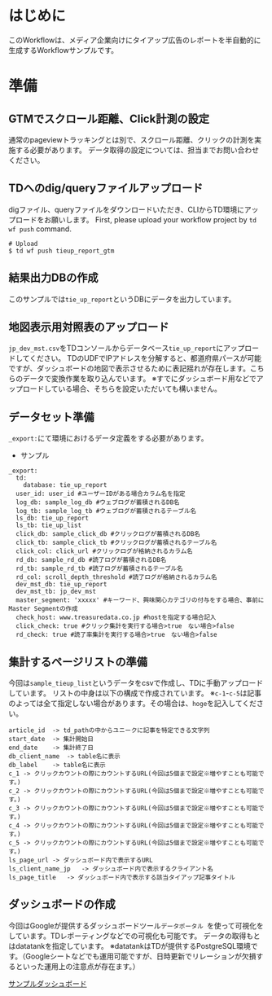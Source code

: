 # はじめに

このWorkflowは、メディア企業向けにタイアップ広告のレポートを半自動的に生成するWorkflowサンプルです。  


# 準備

## GTMでスクロール距離、Click計測の設定

通常のpageviewトラッキングとは別で、スクロール距離、クリックの計測を実施する必要があります。
データ取得の設定については、担当までお問い合わせください。


## TDへのdig/queryファイルアップロード

digファイル、queryファイルをダウンロードいただき、CLIからTD環境にアップロードをお願いします。
First, please upload your workflow project by `td wf push` command.
```
# Upload
$ td wf push tieup_report_gtm
```


## 結果出力DBの作成

このサンプルでは`tie_up_report`というDBにデータを出力しています。


## 地図表示用対照表のアップロード

`jp_dev_mst.csv`をTDコンソールからデータベース`tie_up_report`にアップロードしてください。
TDのUDFでIPアドレスを分解すると、都道府県パースが可能ですが、ダッシュボードの地図で表示させるために表記揺れが存在します。こちらのデータで変換作業を取り込んでいます。
※すでにダッシュボード用などでアップロードしている場合、そちらを設定いただいても構いません。

## データセット準備

`_export:`にて環境におけるデータ定義をする必要があります。

- サンプル
```
_export:
  td:
    database: tie_up_report
  user_id: user_id #ユーザーIDがある場合カラム名を指定
  log_db: sample_log_db #ウェブログが蓄積されるDB名
  log_tb: sample_log_tb #ウェブログが蓄積されるテーブル名
  ls_db: tie_up_report
  ls_tb: tie_up_list
  click_db: sample_click_db #クリックログが蓄積されるDB名
  click_tb: sample_click_tb #クリックログが蓄積されるテーブル名
  click_col: click_url #クリックログが格納されるカラム名
  rd_db: sample_rd_db #読了ログが蓄積されるDB名
  rd_tb: sample_rd_tb #読了ログが蓄積されるテーブル名
  rd_col: scroll_depth_threshold #読了ログが格納されるカラム名
  dev_mst_db: tie_up_report
  dev_mst_tb: jp_dev_mst
  master_segment: 'xxxxx' #キーワード、興味関心カテゴリの付与をする場合、事前にMaster Segmentの作成
  check_host: www.treasuredata.co.jp #hostを指定する場合記入
  click_check: true #クリック集計を実行する場合>true　ない場合>false
  rd_check: true #読了率集計を実行する場合>true　ない場合>false
```

## 集計するページリストの準備

今回は`sample_tieup_list`というデータをcsvで作成し、TDに手動アップロードしています。
リストの中身は以下の構成で作成されています。
※`c-1`-`c-5`は記事のよっては全て指定しない場合があります。その場合は、`hoge`を記入してください。

```
article_id	-> td_pathの中からユニークに記事を特定できる文字列
start_date	-> 集計開始日
end_date	-> 集計終了日
db_client_name	-> table名に表示
db_label	-> table名に表示
c_1	-> クリックカウントの際にカウントするURL(今回は5個まで設定※増やすことも可能です。)
c_2	-> クリックカウントの際にカウントするURL(今回は5個まで設定※増やすことも可能です。)
c_3	-> クリックカウントの際にカウントするURL(今回は5個まで設定※増やすことも可能です。)
c_4	-> クリックカウントの際にカウントするURL(今回は5個まで設定※増やすことも可能です。)
c_5	-> クリックカウントの際にカウントするURL(今回は5個まで設定※増やすことも可能です。)
ls_page_url	-> ダッシュボード内で表示するURL
ls_client_name_jp	-> ダッシュボード内で表示するクライアント名
ls_page_title	-> ダッシュボード内で表示する該当タイアップ記事タイトル
```

## ダッシュボードの作成

今回はGoogleが提供するダッシュボードツール`データポータル `を使って可視化をしています。TDレポーティングなどでの可視化も可能です。
データの取得もとはdatatankを指定しています。
※datatankはTDが提供するPostgreSQL環境です。（Googleシートなどでも運用可能ですが、日時更新でリレーションが欠損するといった運用上の注意点が存在ます。）

[サンプルダッシュボード](https://datastudio.google.com/open/1MHYfrBTWqVa1nC-VRHhnzbAyPpVi7Uff)
